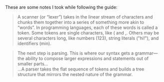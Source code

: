 These are some notes I took while following the guide:

> A scanner (or “lexer”) takes in the linear stream of characters and chunks them together into a series of something more akin to “words”. In programming languages, each of these words is called a token. Some tokens are single characters, like ( and ,. Others may be several characters long, like numbers (123), string literals ("hi!"), and identifiers (min).

> The next step is parsing. This is where our syntax gets a grammar—the ability to compose larger expressions and statements out of smaller parts...  
> ...A parser takes the flat sequence of tokens and builds a tree structure that mirrors the nested nature of the grammar.
